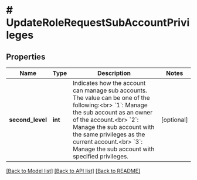 # # UpdateRoleRequestSubAccountPrivileges

## Properties

Name | Type | Description | Notes
------------ | ------------- | ------------- | -------------
**second_level** | **int** | Indicates how the account can manage sub accounts. The value can be one of the following:&lt;br&gt; &#x60;1&#x60;: Manage the sub account as an owner of the account.&lt;br&gt; &#x60;2&#x60;: Manage the sub account with the same privileges as the current account.&lt;br&gt; &#x60;3&#x60;: Manage the sub account with specified privileges. | [optional]

[[Back to Model list]](../../README.md#models) [[Back to API list]](../../README.md#endpoints) [[Back to README]](../../README.md)
